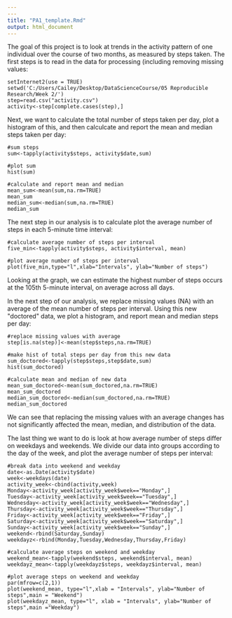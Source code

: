 ```yaml
---
---
title: "PA1_template.Rmd"
output: html_document
---
```


The goal of this project is to look at trends in the activity pattern of one individual over the course of two months, as measured by steps taken. The first steps is to read in the data for processing (including removing missing values:

```{r,echo=TRUE}
setInternet2(use = TRUE) 
setwd('C:/Users/Cailey/Desktop/DataScienceCourse/05 Reproducible Research/Week 2/')
step=read.csv("activity.csv")
activity<-step[complete.cases(step),]
```

Next, we want to calculate the total number of steps taken per day, plot a histogram of this, and then calculcate and report the mean and median steps taken per day:

```{r, echo=TRUE}
#sum steps
sum<-tapply(activity$steps, activity$date,sum)

#plot sum
hist(sum)

#calculate and report mean and median
mean_sum<-mean(sum,na.rm=TRUE)
mean_sum
median_sum<-median(sum,na.rm=TRUE)
median_sum
```

The next step in our analysis is to calculate plot the average number of steps in each 5-minute time interval:

```{r, echo=TRUE}
#calculate average number of steps per interval
five_min<-tapply(activity$steps, activity$interval, mean)

#plot average number of steps per interval
plot(five_min,type="l",xlab="Intervals", ylab="Number of steps")
```

Looking at the graph, we can estimate the highest number of steps occurs at the 105th 5-minute interval, on average across all days.

In the next step of our analysis, we replace missing values (NA) with an average of the mean number of steps per interval. Using this new "doctored" data, we plot a histogram, and report mean and median steps per day:

```{r, echo=TRUE}
#replace missing values with average
step[is.na(step)]<-mean(step$steps,na.rm=TRUE)

#make hist of total steps per day from this new data
sum_doctored<-tapply(step$steps,step$date,sum)
hist(sum_doctored)

#calculate mean and median of new data
mean_sum_doctored<-mean(sum_doctored,na.rm=TRUE)
mean_sum_doctored
median_sum_doctored<-median(sum_doctored,na.rm=TRUE)
median_sum_doctored
```

We can see that replacing the missing values with an average changes has not significantly affected the mean, median, and distribution of the data.

The last thing we want to do is look at how average number of steps differ on weekdays and weekends. We divide our data into groups according to the day of the week, and plot the average number of steps per interval:

```{r, echo=TRUE}
#break data into weekend and weekday
date<-as.Date(activity$date)
week<-weekdays(date)
activity_week<-cbind(activity,week)
Monday<-activity_week[activity_week$week=="Monday",]
Tuesday<-activity_week[activity_week$week=="Tuesday",]
Wednesday<-activity_week[activity_week$week=="Wednesday",]
Thursday<-activity_week[activity_week$week=="Thursday",]
Friday<-activity_week[activity_week$week=="Friday",]
Saturday<-activity_week[activity_week$week=="Saturday",]
Sunday<-activity_week[activity_week$week=="Sunday",]
weekend<-rbind(Saturday,Sunday)
weekdayz<-rbind(Monday,Tuesday,Wednesday,Thursday,Friday)

#calculate average steps on weekend and weekday
weekend_mean<-tapply(weekend$steps, weekend$interval, mean)
weekdayz_mean<-tapply(weekdayz$steps, weekdayz$interval, mean)

#plot average steps on weekend and weekday
par(mfrow=c(2,1))
plot(weekend_mean, type="l",xlab = "Intervals", ylab="Number of steps",main = "Weekend")
plot(weekdayz_mean, type="l", xlab = "Intervals", ylab="Number of steps",main ="Weekday")

```
